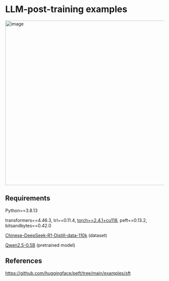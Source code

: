 # LLM-post-training examples

<img width="523" alt="image" src="https://github.com/user-attachments/assets/3cb6655c-ae09-4106-b1b6-47983a127f37" />



##  Requirements
Python==3.8.13

transformers==4.46.3, trl==0.11.4, [torch==2.4.1+cu118](https://download.csdn.net/download/guotong1988/89930582), peft==0.13.2, bitsandbytes==0.42.0

[Chinese-DeepSeek-R1-Distill-data-110k](https://download.csdn.net/download/guotong1988/90479646) (dataset)

[Qwen2.5-0.5B](https://download.csdn.net/download/guotong1988/90479648) (pretrained model)

## References
https://github.com/huggingface/peft/tree/main/examples/sft
